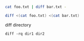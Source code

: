 ```bash
cat foo.txt | diff bar.txt -
```

```bash
diff <(cat foo.txt) <(cat bar.txt)
```

diff directory 
```
diff -rq dir1 dir2
```
